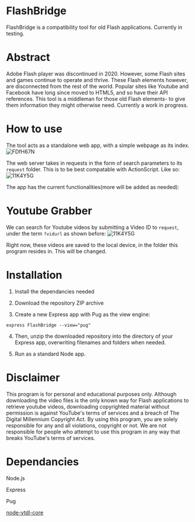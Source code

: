 # FlashBridge
FlashBridge is a compatibility tool for old Flash applications. Currently in testing.

# Abstract
Adobe Flash player was discontinued in 2020. However, some Flash sites and games continue to operate and thrive. These Flash elements however, are disconnected from the rest of the world. Popular sites like Youtube and Facebook have long since moved to HTML5, and so have their API references. This tool is a middleman for those old Flash elements- to give them information they might otherwise need. Currently a work in progress.


# How to use
The tool acts as a standalone web app, with a simple webpage as its index.
![FDfH67N](https://user-images.githubusercontent.com/20445961/109383614-8a525f80-78b5-11eb-9b9e-18785495d92a.png)


The web server takes in requests in the form of search parameters to its `request` folder. This is to be best compatable with ActionScript.
Like so:
![11K4Y5G](https://user-images.githubusercontent.com/20445961/109383596-71e24500-78b5-11eb-985e-30bc1316704d.png)

The app has the current functionalities(more will be added as needed):

# Youtube Grabber
We can search for Youtube videos by submitting a Video ID to `request`, under the term `?vidurl` as shown before:
![11K4Y5G](https://user-images.githubusercontent.com/20445961/109383596-71e24500-78b5-11eb-985e-30bc1316704d.png)

Right now, these videos are saved to the local device, in the folder this program resides in. This will be changed.




# Installation

1. Install the dependancies needed

2. Download the repository ZIP archive

3. Create a new Express app with Pug as the view engine:

`express FlashBridge --view="pug"`

4. Then, unzip the downloaded repository into the directory of your Express app, overwriting filenames and folders when needed.

5. Run as a standard Node app.



# Disclaimer
This program is for personal and educational purposes only. Although downloading the video files is the only known way for Flash applications to retrieve youtube videos, downloading copyrighted material without permission is against YouTube's terms of services and a breach of The Digital Millennium Copyright Act. By using this program, you are solely responsible for any and all violations, copyright or not. We are not responsible for people who attempt to use this program in any way that breaks YouTube's terms of services.




# Dependancies
<p>Node.js</p>
<p>Express</p>
<p>Pug</p>
<p><a href ="https://github.com/fent/node-ytdl-core">node-ytdl-core</a></p>

